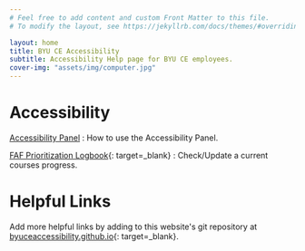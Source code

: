```yaml
---
# Feel free to add content and custom Front Matter to this file.
# To modify the layout, see https://jekyllrb.com/docs/themes/#overriding-theme-defaults

layout: home
title: BYU CE Accessibility
subtitle: Accessibility Help page for BYU CE employees.
cover-img: "assets/img/computer.jpg"
---
```


# Accessibility

[Accessibility Panel](AccessibilityPanel.md)
:   How to use the Accessibility Panel.

[FAF Prioritization Logbook](https://byu.app.box.com/file/854963586136?s=jnyv07ojiqb234l3ywxxhs7r7m5nk2nf){: target=_blank}
:   Check/Update a current courses progress.

# Helpful Links

Add more helpful links by adding to this website's git repository at [byuceaccessibility.github.io](https://github.com/byuceaccessibility/byuceaccessibility.github.io){: target=_blank}.

